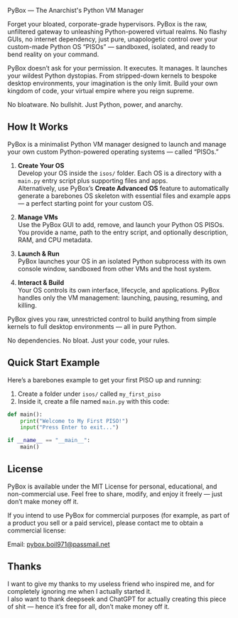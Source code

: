  PyBox — The Anarchist's Python VM Manager

Forget your bloated, corporate-grade hypervisors. PyBox is the raw, unfiltered gateway to unleashing Python-powered virtual realms. No flashy GUIs, no internet dependency, just pure, unapologetic control over your custom-made Python OS “PISOs” — sandboxed, isolated, and ready to bend reality on your command.

PyBox doesn’t ask for your permission. It executes. It manages. It launches your wildest Python dystopias. From stripped-down kernels to bespoke desktop environments, your imagination is the only limit. Build your own kingdom of code, your virtual empire where you reign supreme.

No bloatware. No bullshit. Just Python, power, and anarchy.

## How It Works

PyBox is a minimalist Python VM manager designed to launch and manage your own custom Python-powered operating systems — called “PISOs.”

1. **Create Your OS**  
   Develop your OS inside the `isos/` folder. Each OS is a directory with a `main.py` entry script plus supporting files and apps.  
   Alternatively, use PyBox’s **Create Advanced OS** feature to automatically generate a barebones OS skeleton with essential files and example apps — a perfect starting point for your custom OS.

2. **Manage VMs**  
   Use the PyBox GUI to add, remove, and launch your Python OS PISOs. You provide a name, path to the entry script, and optionally description, RAM, and CPU metadata.

3. **Launch & Run**  
   PyBox launches your OS in an isolated Python subprocess with its own console window, sandboxed from other VMs and the host system.

4. **Interact & Build**  
   Your OS controls its own interface, lifecycle, and applications. PyBox handles only the VM management: launching, pausing, resuming, and killing.

PyBox gives you raw, unrestricted control to build anything from simple kernels to full desktop environments — all in pure Python.

No dependencies. No bloat. Just your code, your rules.

## Quick Start Example

Here’s a barebones example to get your first PISO up and running:

1. Create a folder under `isos/` called `my_first_piso`  
2. Inside it, create a file named `main.py` with this code:

```python
def main():
    print("Welcome to My First PISO!")
    input("Press Enter to exit...")

if __name__ == "__main__":
    main()
```
## License

PyBox is available under the MIT License for personal, educational, and non-commercial use. Feel free to share, modify, and enjoy it freely — just don’t make money off it.

If you intend to use PyBox for commercial purposes (for example, as part of a product you sell or a paid service), please contact me to obtain a commercial license:

Email: pybox.boil971@passmail.net

## Thanks

I want to give my thanks to my useless friend who inspired me, and for completely ignoring me when I actually started it.  
I also want to thank deepseek and ChatGPT for actually creating this piece of shit — hence it’s free for all, don’t make money off it.
